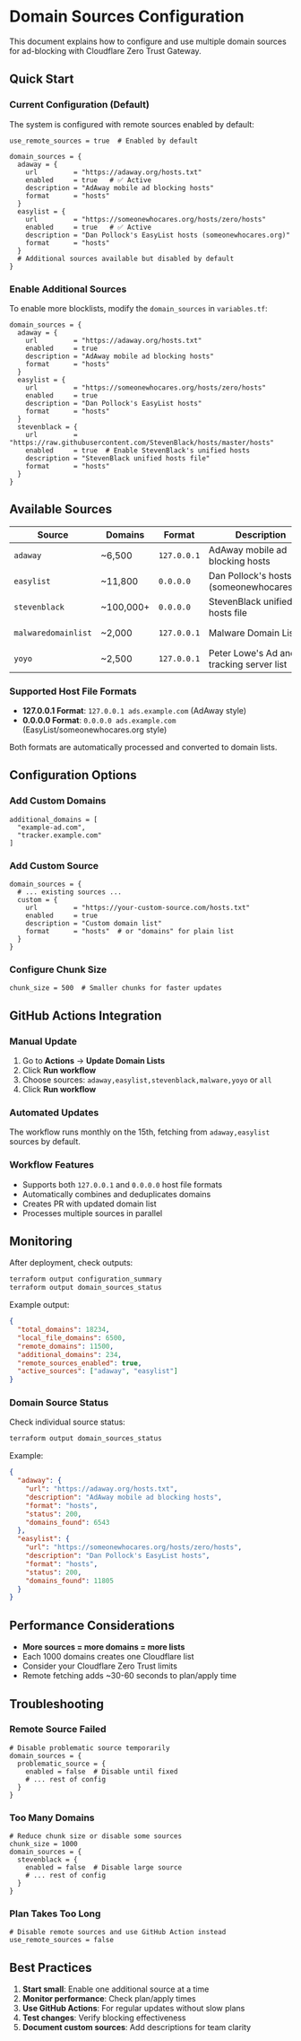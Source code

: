 # Domain Sources Configuration

This document explains how to configure and use multiple domain sources for ad-blocking with Cloudflare Zero Trust Gateway.

## Quick Start

### Current Configuration (Default)
The system is configured with remote sources enabled by default:
```hcl
use_remote_sources = true  # Enabled by default

domain_sources = {
  adaway = {
    url         = "https://adaway.org/hosts.txt"
    enabled     = true   # ✅ Active
    description = "AdAway mobile ad blocking hosts"
    format      = "hosts"
  }
  easylist = {
    url         = "https://someonewhocares.org/hosts/zero/hosts"
    enabled     = true   # ✅ Active  
    description = "Dan Pollock's EasyList hosts (someonewhocares.org)"
    format      = "hosts"
  }
  # Additional sources available but disabled by default
}
```

### Enable Additional Sources
To enable more blocklists, modify the `domain_sources` in `variables.tf`:
```hcl
domain_sources = {
  adaway = {
    url         = "https://adaway.org/hosts.txt"
    enabled     = true
    description = "AdAway mobile ad blocking hosts"
    format      = "hosts"
  }
  easylist = {
    url         = "https://someonewhocares.org/hosts/zero/hosts"
    enabled     = true
    description = "Dan Pollock's EasyList hosts"
    format      = "hosts"
  }
  stevenblack = {
    url         = "https://raw.githubusercontent.com/StevenBlack/hosts/master/hosts"
    enabled     = true  # Enable StevenBlack's unified hosts
    description = "StevenBlack unified hosts file"
    format      = "hosts"
  }
}
```

## Available Sources

| Source | Domains | Format | Description | Default |
|--------|---------|--------|-------------|---------|
| `adaway` | ~6,500 | `127.0.0.1` | AdAway mobile ad blocking hosts | ✅ Enabled |
| `easylist` | ~11,800 | `0.0.0.0` | Dan Pollock's hosts (someonewhocares.org) | ✅ Enabled |
| `stevenblack` | ~100,000+ | `0.0.0.0` | StevenBlack unified hosts file | ❌ Disabled |
| `malwaredomainlist` | ~2,000 | `127.0.0.1` | Malware Domain List | ❌ Disabled |
| `yoyo` | ~2,500 | `127.0.0.1` | Peter Lowe's Ad and tracking server list | ❌ Disabled |

### Supported Host File Formats
- **127.0.0.1 Format**: `127.0.0.1 ads.example.com` (AdAway style)
- **0.0.0.0 Format**: `0.0.0.0 ads.example.com` (EasyList/someonewhocares.org style)

Both formats are automatically processed and converted to domain lists.

## Configuration Options

### Add Custom Domains
```hcl
additional_domains = [
  "example-ad.com",
  "tracker.example.com"
]
```

### Add Custom Source
```hcl
domain_sources = {
  # ... existing sources ...
  custom = {
    url         = "https://your-custom-source.com/hosts.txt"
    enabled     = true
    description = "Custom domain list"
    format      = "hosts"  # or "domains" for plain list
  }
}
```

### Configure Chunk Size
```hcl
chunk_size = 500  # Smaller chunks for faster updates
```

## GitHub Actions Integration

### Manual Update
1. Go to **Actions** → **Update Domain Lists**
2. Click **Run workflow**
3. Choose sources: `adaway,easylist,stevenblack,malware,yoyo` or `all`
4. Click **Run workflow**

### Automated Updates
The workflow runs monthly on the 15th, fetching from `adaway,easylist` sources by default.

### Workflow Features
- Supports both `127.0.0.1` and `0.0.0.0` host file formats
- Automatically combines and deduplicates domains
- Creates PR with updated domain list
- Processes multiple sources in parallel

## Monitoring

After deployment, check outputs:
```bash
terraform output configuration_summary
terraform output domain_sources_status
```

Example output:
```json
{
  "total_domains": 18234,
  "local_file_domains": 6500,
  "remote_domains": 11500,
  "additional_domains": 234,
  "remote_sources_enabled": true,
  "active_sources": ["adaway", "easylist"]
}
```

### Domain Source Status
Check individual source status:
```bash
terraform output domain_sources_status
```

Example:
```json
{
  "adaway": {
    "url": "https://adaway.org/hosts.txt",
    "description": "AdAway mobile ad blocking hosts",
    "format": "hosts",
    "status": 200,
    "domains_found": 6543
  },
  "easylist": {
    "url": "https://someonewhocares.org/hosts/zero/hosts", 
    "description": "Dan Pollock's EasyList hosts",
    "format": "hosts",
    "status": 200,
    "domains_found": 11805
  }
}
```

## Performance Considerations

- **More sources = more domains = more lists**
- Each 1000 domains creates one Cloudflare list
- Consider your Cloudflare Zero Trust limits
- Remote fetching adds ~30-60 seconds to plan/apply time

## Troubleshooting

### Remote Source Failed
```hcl
# Disable problematic source temporarily
domain_sources = {
  problematic_source = {
    enabled = false  # Disable until fixed
    # ... rest of config
  }
}
```

### Too Many Domains
```hcl
# Reduce chunk size or disable some sources
chunk_size = 1000
domain_sources = {
  stevenblack = {
    enabled = false  # Disable large source
    # ... rest of config
  }
}
```

### Plan Takes Too Long
```hcl
# Disable remote sources and use GitHub Action instead
use_remote_sources = false
```

## Best Practices

1. **Start small**: Enable one additional source at a time
2. **Monitor performance**: Check plan/apply times
3. **Use GitHub Actions**: For regular updates without slow plans
4. **Test changes**: Verify blocking effectiveness
5. **Document custom sources**: Add descriptions for team clarity